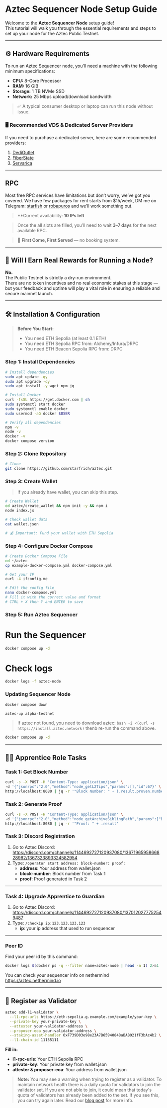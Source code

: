 # Aztec Sequencer Node Setup Guide

Welcome to the **Aztec Sequencer Node** setup guide!  
This tutorial will walk you through the essential requirements and steps to set up your node for the Aztec Public Testnet.

---

## ⚙️ Hardware Requirements

To run an Aztec Sequencer node, you'll need a machine with the following minimum specifications:

- **CPU:** 8-Core Processor
- **RAM:** 16 GiB
- **Storage:** 1 TB NVMe SSD
- **Network:** 25 Mbps upload/download bandwidth

> ✅ A typical consumer desktop or laptop can run this node without issue.

### 🖥️ Recommended VDS & Dedicated Server Providers

If you need to purchase a dedicated server, here are some recommended providers:

1. [DediOutlet](https://dedioutlet.com/secure/aff.php?aff=154)
2. [FiberState](https://billing.fiberstate.com/aff.php?aff=175)
3. [Servarica](https://clients.servarica.com/aff.php?aff=973)

---

## RPC

Most free RPC services have limitations but don’t worry, we’ve got you covered. We have few packages for rent starts from $15/week, DM me on Telegram: [starfish](https://t.me/starfishprerich) or [robapuros](https://t.me/Robapuros) and we’ll work something out.
 
> **Current availability: **10 IPs left**

> Once the all slots are filled, you’ll need to wait **3–7 days** for the next available RPC. 

> 📌 **First Come, First Served** — no booking system. 


---

## 💸 Will I Earn Real Rewards for Running a Node?

**No.**  
The Public Testnet is strictly a dry-run environment.  
There are no token incentives and no real economic stakes at this stage — but your feedback and uptime will play a vital role in ensuring a reliable and secure mainnet launch.

---

## 🛠️ Installation & Configuration

> **Before You Start:**  
> - You need ETH Sepolia (at least 0.1 ETH)
> - You need ETH Sepolia RPC from: Alchemy/Infura/DRPC
> - You need ETH Beacon Sepolia RPC from: DRPC

### Step 1: Install Dependencies

```bash
# Install dependencies
sudo apt update -qy
sudo apt upgrade -qy
sudo apt install -y wget npm jq

# Install Docker
curl -fsSL https://get.docker.com | sh
sudo systemctl start docker
sudo systemctl enable docker
sudo usermod -aG docker $USER

# Verify all dependencies
npm -v
node -v
docker -v
docker compose version
```

### Step 2: Clone Repository

```bash
# Clone
git clone https://github.com/starfrich/aztec.git
```

### Step 3: Create Wallet

> If you already have wallet, you can skip this step.

```bash
# Create Wallet
cd aztec/create_wallet && npm init -y && npm i
node index.js

# Check wallet data
cat wallet.json

# 💰 Important: Fund your wallet with ETH Sepolia
```

### Step 4: Configure Docker Compose

```bash
# Create Docker Compose File
cd ~/aztec
cp example-docker-compose.yml docker-compose.yml

# Get your IP
curl -4 ifconfig.me

# Edit the config file
nano docker-compose.yml
# Fill it with the correct value and format
# CTRL + X then Y and ENTER to save
```

### Step 5: Run Aztec Sequencer

# Run the Sequencer
```bash
docker compose up -d
```

# Check logs
```bash
docker logs -f aztec-node
```

### Updating Sequencer Node
```bash
docker compose down
```

```bash
aztec-up alpha-testnet
```
> If aztec not found, you need to download aztec: ```bash -i <(curl -s https://install.aztec.network)``` thenb re-run the command above.

```bash
docker compose up -d
```

---

## 🧑‍🔧 Apprentice Role Tasks

### Task 1: Get Block Number

```bash
curl -s -X POST -H 'Content-Type: application/json' \
-d '{"jsonrpc":"2.0","method":"node_getL2Tips","params":[],"id":67}' \
http://localhost:8080 | jq -r '"Block Number: " + (.result.proven.number | tostring)'
```

### Task 2: Generate Proof

```bash
curl -s -X POST -H 'Content-Type: application/json' \
-d '{"jsonrpc":"2.0","method":"node_getArchiveSiblingPath","params":["BLOCK_NUMBER","BLOCK_NUMBER"],"id":67}' \
http://localhost:8080 | jq -r '"Proof: " + .result'
```

### Task 3: Discord Registration

1. Go to Aztec Discord: https://discord.com/channels/1144692727120937080/1367196595866828982/1367323893324582954
2. Type: `/operator start address: block-number: proof:`
   - **address**: Your address from wallet.json
   - **block-number**: Block number from Task 1
   - **proof**: Proof generated in Task 2

---

### Task 4: Upgrade Apprentice to Guardian

1. Go to Aztec Discord: https://discord.com/channels/1144692727120937080/1370120277752549487
2. Type: `/checkip ip:123.123.123.123`
   - **ip**: your ip address that used to run sequencer
  
---

### Peer ID

Find your peer id by this command:

```bash
docker logs $(docker ps -q --filter name=aztec-node | head -n 1) 2>&1 | grep -i "peerId" | grep -o '"peerId":"[^"]*"' | cut -d'"' -f4 | head -n 1
```

You can check your sequencer info on nethermind https://aztec.nethermind.io

---

## 🔐 Register as Validator

```bash
aztec add-l1-validator \
  --l1-rpc-urls https://eth-sepolia.g.example.com/example/your-key \
  --private-key your-private-key \
  --attester your-validator-address \
  --proposer-eoa your-validator-address \
  --staking-asset-handler 0xF739D03e98e23A7B65940848aBA8921fF3bAc4b2 \
  --l1-chain-id 11155111
```

**Fill in:**
- **l1-rpc-urls**: Your ETH Sepolia RPC
- **private-key**: Your private key from wallet.json
- **attester & proposer-eoa**: Your address from wallet.json

> **Note:** You may see a warning when trying to register as a validator. To maintain network health there is a daily quota for validators to join the validator set. If you are not able to join, it could mean that today's quota of validators has already been added to the set. If you see this, you can try again later. Read our [blog post](https://aztec.network/blog/what-is-aztec-testnet) for more info.